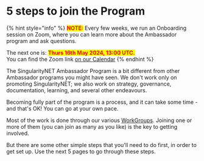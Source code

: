 # 5 steps to join the Program

{% hint style="info" %}
<mark style="color:red;">**NOTE:**</mark> Every few weeks, we run an Onboarding session on Zoom, where you can learn more about the Ambassador program and ask questions.

The next one is: <mark style="color:red;">**Thurs 16th May 2024, 13:00 UTC.**</mark>\
You can find the Zoom link [on our Calendar](https://calendar.google.com/calendar/embed?src=singularitynetambassadors%40gmail.com)
{% endhint %}

The SingularityNET Ambassador Program is a bit different from other Ambassador programs you might have seen. We don't work only on promoting SingularityNET; we also work on strategy, governance, documentation, learning, and several other endeavours.

Becoming fully part of the program is a process, and it can take some time - and that's OK! You can go at your own pace.

Most of the work is done through our various [WorkGroups](https://snet-ambassadors.gitbook.io/home/welcome-and-how-to-join/our-workgroups). Joining one or more of them (you can join as many as you like) is the key to getting involved.

But there are some other simple steps that you'll need to do first, in order to get set up. Use the next 5 pages to go through these steps.

